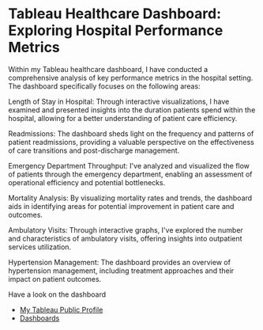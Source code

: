 # Tableau Healthcare Dashboard: Exploring Hospital Performance Metrics
Within my Tableau healthcare dashboard, I have conducted a comprehensive analysis of key performance metrics in the hospital setting. The dashboard specifically focuses on the following areas:

Length of Stay in Hospital: Through interactive visualizations, I have examined and presented insights into the duration patients spend within the hospital, allowing for a better understanding of patient care efficiency.

Readmissions: The dashboard sheds light on the frequency and patterns of patient readmissions, providing a valuable perspective on the effectiveness of care transitions and post-discharge management.

Emergency Department Throughput: I've analyzed and visualized the flow of patients through the emergency department, enabling an assessment of operational efficiency and potential bottlenecks.

Mortality Analysis: By visualizing mortality rates and trends, the dashboard aids in identifying areas for potential improvement in patient care and outcomes.

Ambulatory Visits: Through interactive graphs, I've explored the number and characteristics of ambulatory visits, offering insights into outpatient services utilization.

Hypertension Management: The dashboard provides an overview of hypertension management, including treatment approaches and their impact on patient outcomes.
         
Have a look on the dashboard
- [My Tableau Public Profile](https://public.tableau.com/app/profile/navaneeth.ram.s.n)
- [Dashboards](https://public.tableau.com/app/profile/navaneeth.ram.s.n/viz/TableauHealthCare/LengthofStayinHospital) 
